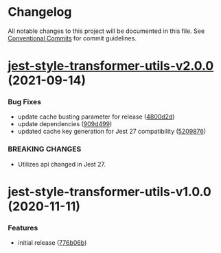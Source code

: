 # Changelog

All notable changes to this project will be documented in this file. See
[Conventional Commits](https://conventionalcommits.org) for commit guidelines.

# [jest-style-transformer-utils-v2.0.0](https://github.com/wesrice/jest-style-transformers/compare/jest-style-transformer-utils-v1.0.0...jest-style-transformer-utils-v2.0.0) (2021-09-14)


### Bug Fixes

* update cache busting parameter for release ([4800d2d](https://github.com/wesrice/jest-style-transformers/commit/4800d2d2841138f8c48c9190de9009b03641d21a))
* update dependencies ([909d499](https://github.com/wesrice/jest-style-transformers/commit/909d4990f37726c61509c1dbb8070cfd5def7dfb))
* updated cache key generation for Jest 27 compatibility ([5209876](https://github.com/wesrice/jest-style-transformers/commit/520987643f16c285892992f75e119de238b184e6))


### BREAKING CHANGES

* Utilizes api changed in Jest 27.

# jest-style-transformer-utils-v1.0.0 (2020-11-11)


### Features

* initial release ([776b06b](https://github.com/wesrice/jest-style-transformers/commit/776b06bd58e1e61268e0d91e77e312a9d26c1f9a))
